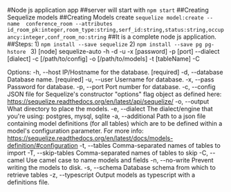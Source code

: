 #Node js application app
##server will start with `npm start`
##Creating Sequelize models
##Creating Models create
`sequelize model:create --name  conference_room --attributes id_room_pk:integer,room_type:string,serf_id:string,status:string,occupancy:integer,conf_room_no:string`
##It is a complete node js application.
##Steps:
1)
`npm install --save sequelize`
2)
`npm install --save pg pg-hstore `
3)
[node] sequelize-auto -h <host> -d <database> -u <user> -x [password] -p [port]  --dialect [dialect] -c [/path/to/config] -o [/path/to/models] -t [tableName] -C

Options:
  -h, --host        IP/Hostname for the database.   [required]
  -d, --database    Database name.                  [required]
  -u, --user        Username for database.
  -x, --pass        Password for database.
  -p, --port        Port number for database.
  -c, --config      JSON file for Sequelize's constructor "options" flag object as defined here: https://sequelize.readthedocs.org/en/latest/api/sequelize/
  -o, --output      What directory to place the models.
  -e, --dialect     The dialect/engine that you're using: postgres, mysql, sqlite
  -a, --additional  Path to a json file containing model definitions (for all tables) which are to be defined within a model's configuration parameter. For more info: https://sequelize.readthedocs.org/en/latest/docs/models-definition/#configuration
  -t, --tables      Comma-separated names of tables to import
  -T, --skip-tables Comma-separated names of tables to skip
  -C, --camel       Use camel case to name models and fields
  -n, --no-write    Prevent writing the models to disk.
  -s, --schema      Database schema from which to retrieve tables
  -z, --typescript  Output models as typescript with a definitions file.
